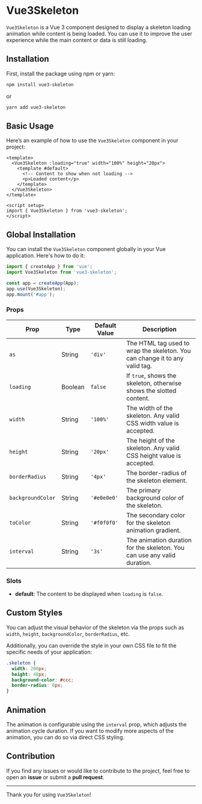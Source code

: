 
# Vue3Skeleton

`Vue3Skeleton` is a Vue 3 component designed to display a skeleton loading animation while content is being loaded. You can use it to improve the user experience while the main content or data is still loading.

## Installation

First, install the package using npm or yarn:

```bash
npm install vue3-skeleton
```

or

```bash
yarn add vue3-skeleton
```

## Basic Usage

Here’s an example of how to use the `Vue3Skeleton` component in your project:

```vue
<template>
  <Vue3Skeleton :loading="true" width="100%" height="20px">
    <template #default>
      <!-- Content to show when not loading -->
      <p>Loaded content</p>
    </template>
  </Vue3Skeleton>
</template>

<script setup>
import { Vue3Skeleton } from 'vue3-skeleton';
</script>
```

## Global Installation

You can install the `Vue3Skeleton` component globally in your Vue application. Here's how to do it:

```javascript
import { createApp } from 'vue';
import Vue3Skeleton from 'vue3-skeleton';

const app = createApp(App);
app.use(Vue3Skeleton);
app.mount('#app');
```

### Props

| Prop              | Type    | Default Value      | Description                                                                 |
|-------------------|---------|-------------------|-----------------------------------------------------------------------------|
| `as`              | String  | `'div'`           | The HTML tag used to wrap the skeleton. You can change it to any valid tag. |
| `loading`         | Boolean | `false`           | If `true`, shows the skeleton, otherwise shows the slotted content.         |
| `width`           | String  | `'100%'`          | The width of the skeleton. Any valid CSS width value is accepted.           |
| `height`          | String  | `'20px'`          | The height of the skeleton. Any valid CSS height value is accepted.         |
| `borderRadius`    | String  | `'4px'`           | The border-radius of the skeleton element.                                  |
| `backgroundColor` | String  | `'#e0e0e0'`       | The primary background color of the skeleton.                               |
| `toColor`         | String  | `'#f0f0f0'`       | The secondary color for the skeleton animation gradient.                    |
| `interval`        | String  | `'3s'`            | The animation duration for the skeleton. You can use any valid duration.    |

### Slots

- **default**: The content to be displayed when `loading` is `false`.

## Custom Styles

You can adjust the visual behavior of the skeleton via the props such as `width`, `height`, `backgroundColor`, `borderRadius`, etc.

Additionally, you can override the style in your own CSS file to fit the specific needs of your application:

```css
.skeleton {
  width: 200px;
  height: 40px;
  background-color: #ccc;
  border-radius: 8px;
}
```

## Animation

The animation is configurable using the `interval` prop, which adjusts the animation cycle duration. If you want to modify more aspects of the animation, you can do so via direct CSS styling.

## Contribution

If you find any issues or would like to contribute to the project, feel free to open an **issue** or submit a **pull request**.

---

Thank you for using `Vue3Skeleton`!
